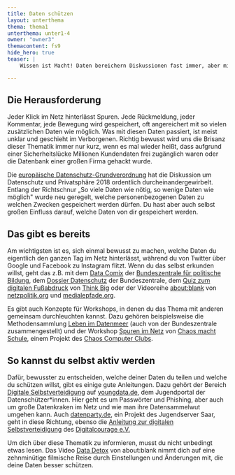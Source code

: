 ```yaml
---
title: Daten schützen
layout: unterthema
thema: thema1
unterthema: unter1-4
owner: "owner3"
themacontent: fs9
hide_hero: true
teaser: |
    Wissen ist Macht! Daten bereichern Diskussionen fast immer, aber mit schlecht aufbereiteten Daten lassen sich Diskussionen auch manipulieren. Kennst du dich aus, dann kannst du unterscheiden.

---
```


## Die Herausforderung
Jeder Klick im Netz hinterlässt Spuren. Jede Rückmeldung, jeder Kommentar, jede Bewegung wird gespeichert, oft angereichert mit so vielen zusätzlichen Daten wie möglich. Was mit diesen Daten passiert, ist meist unklar und geschieht im Verborgenen. Richtig bewusst wird uns die Brisanz dieser Thematik immer nur kurz, wenn es mal wieder heißt, dass aufgrund einer Sicherheitslücke Millionen Kundendaten frei zugänglich waren oder die Datenbank einer großen Firma gehackt wurde.

Die [europäische Datenschutz-Grundverordnung](https://de.wikipedia.org/wiki/Datenschutz-Grundverordnung) hat die Diskussion um Datenschutz und Privatsphäre 2018 ordentlich durcheinandergewirbelt. Entlang der Richtschnur „So viele Daten wie nötig, so wenige Daten wie möglich" wurde neu geregelt, welche personenbezogenen Daten zu welchen Zwecken gespeichert werden dürfen.
Du hast aber auch selbst großen Einfluss darauf, welche Daten von dir gespeichert werden.

## Das gibt es bereits
Am wichtigsten ist es, sich einmal bewusst zu machen, welche Daten du eigentlich den ganzen Tag im Netz hinterlässt, während du von Twitter über Google und Facebook zu Instagram flitzt.
Wenn du das selbst erkunden willst, geht das z.B. mit dem [Data Comix](http://www.bpb.de/mediathek/203501/data-comix) der [Bundeszentrale für politische Bildung](http://www.bpb.de/), dem [Dossier Datenschutz](http://www.bpb.de/gesellschaft/digitales/datenschutz/) der Bundeszentrale, dem [Quiz zum digitalen Fußabdruck](http://sichersurfen.think-big.org/) von [Think Big](https://www.think-big.org/) oder der Videoreihe [about:blank](https://www.youtube.com/channel/UCLGZBlrotKM_nuPPcvuR9SQ/videos) von [netzpolitik.org](https://netzpolitik.org/) und [medialepfade.org](https://medialepfade.org/).

Es gibt auch Konzepte für Workshops, in denen du das Thema mit anderen gemeinsam durchleuchten kannst. Dazu gehören beispielsweise die Methodensammlung [Leben im Datenmeer](http://www.bpb.de/veranstaltungen/netzwerke/teamglobal/67696/leben-im-datenmeer) (auch von der Bundeszentrale zusammengestellt) und der Workshop [Spuren im Netz](https://hackmd.io/s/HyzHKRtwG) von [Chaos macht Schule](https://berlin.ccc.de/wiki/Chaos_macht_Schule), einem Projekt des [Chaos Computer Clubs](https://www.ccc.de/).

## So kannst du selbst aktiv werden
Dafür, bewusster zu entscheiden, welche deiner Daten du teilen und welche du schützen willst, gibt es einige gute Anleitungen.
Dazu gehört der Bereich [Digitale Selbstverteidigung](https://www.youngdata.de/digitale-selbstverteidigung/allgemeines/) auf [youngdata.de](https://www.youngdata.de/), dem Jugendportal der Datenschützer\*innen. Hier geht es um Passwörter und Phishing, aber auch um große Datenkraken im Netz und wie man ihre Datensammelwut umgehen kann. Auch [datenparty.de](http://www.datenparty.de/), ein Projekt des Jugendserver Saar, geht in diese Richtung, ebenso die [Anleitung zur digitalen Selbstverteidigung](https://digitalcourage.de/digitale-selbstverteidigung) des [Digitalcourage e.V.](https://digitalcourage.de/)

Um dich über diese Thematik zu informieren, musst du nicht unbedingt etwas lesen. Das Video [Data Detox](https://www.youtube.com/watch?v=uy2vw-mQ-Kk) von about:blank nimmt dich auf eine zehnminütige filmische Reise durch Einstellungen und Änderungen mit, die deine Daten besser schützen.
